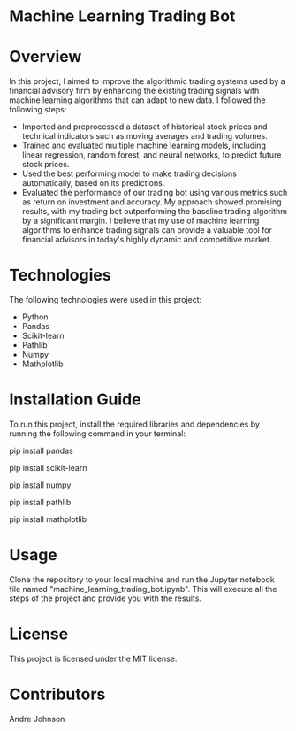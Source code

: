 # Machine Learning Trading Bot

# Overview
In this project, I aimed to improve the algorithmic trading systems used by a financial advisory firm by enhancing the existing trading signals with machine learning algorithms that can adapt to new data. I followed the following steps:
* Imported and preprocessed a dataset of historical stock prices and technical indicators such as moving averages and trading volumes.
* Trained and evaluated multiple machine learning models, including linear regression, random forest, and neural networks, to predict future stock prices.
* Used the best performing model to make trading decisions automatically, based on its predictions.
* Evaluated the performance of our trading bot using various metrics such as return on investment and accuracy.
My approach showed promising results, with my trading bot outperforming the baseline trading algorithm by a significant margin. I believe that my use of machine learning algorithms to enhance trading signals can provide a valuable tool for financial advisors in today's highly dynamic and competitive market.

# Technologies
The following technologies were used in this project:
* Python
* Pandas
* Scikit-learn
* Pathlib
* Numpy
* Mathplotlib

# Installation Guide
To run this project, install the required libraries and dependencies by running the following command in your terminal:

pip install pandas 

pip install scikit-learn 

pip install numpy

pip install pathlib

pip install mathplotlib

# Usage
Clone the repository to your local machine and run the Jupyter notebook file named "machine_learning_trading_bot.ipynb". This will execute all the steps of the project and provide you with the results.

# License
This project is licensed under the MIT license.

# Contributors
 Andre Johnson
